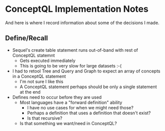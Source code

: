 # ConceptQL Implementation Notes
And here is where I record information about some of the decisions I made.

## Define/Recall
- Sequel's create table statement runs out-of-band with rest of ConceptQL statemnt
    - Gets executed immediately
    - This is going to be very slow for large datasets :-(
- I had to retool Tree and Query and Graph to expect an array of concepts in a ConceptQL statement
    - I'm not sure I like this
    - A ConceptQL statement perhaps should be only a single statement at the end
- Defines need to occur before they are used
    - Most languages have a "forward definition" ability
        - I have no use cases for when we might need those?
        - Perhaps a definition that uses a definition that doesn't exist?
        - Is that recursive?
    - Is that something we want/need in ConceptQL?
